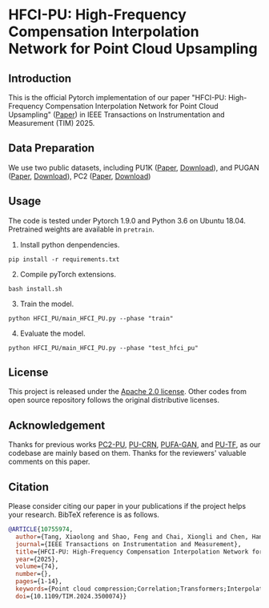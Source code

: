 # HFCI-PU: High-Frequency Compensation Interpolation Network for Point Cloud Upsampling
## Introduction

This is the official Pytorch implementation of our paper "HFCI-PU: High-Frequency Compensation Interpolation Network for Point Cloud Upsampling" ([Paper](https://ieeexplore.ieee.org/document/10755974)) in IEEE Transactions on Instrumentation and Measurement (TIM) 2025. 

## Data Preparation

We use two public datasets, including PU1K ([Paper](https://arxiv.org/abs/1912.03264), [Download](https://drive.google.com/file/d/1oTAx34YNbL6GDwHYL2qqvjmYtTVWcELg/view?usp=sharing)), and PUGAN ([Paper](http://openaccess.thecvf.com/content_ICCV_2019/html/Li_PU-GAN_A_Point_Cloud_Upsampling_Adversarial_Network_ICCV_2019_paper.html), [Download](https://drive.google.com/open?id=13ZFDffOod_neuF3sOM0YiqNbIJEeSKdZ)),
PC2 ([Paper](https://arxiv.org/abs/2109.09337), [Download](https://drive.google.com/drive/folders/1Mam85gXD9DTamltacgv8ZznSyDBbBovv))



## Usage

The code is tested under Pytorch 1.9.0 and Python 3.6 on Ubuntu 18.04. Pretrained weights are available in `pretrain`. 

1. Install python denpendencies.

```shell
pip install -r requirements.txt
```

2. Compile pyTorch extensions.

```shell
bash install.sh
```

3. Train the model. 

```shell
python HFCI_PU/main_HFCI_PU.py --phase "train"
```

4. Evaluate the model.

```shell
python HFCI_PU/main_HFCI_PU.py --phase "test_hfci_pu"
```

## License

This project is released under the [Apache 2.0 license](./LICENSE). Other codes from open source repository follows the original distributive licenses.


## Acknowledgement
Thanks for previous works [PC2-PU](https://github.com/chenlongwhu/PC2-PU), 
[PU-CRN](https://github.com/hikvision-research/3DVision/tree/main/PointUpsampling/PUCRN), 
[PUFA-GAN](https://github.com/hikvision-research/3DVision/tree/main/PointUpsampling/PUCRN),
and [PU-TF](https://github.com/rhtm02/PU-Transformer), as our codebase are mainly based on them.
Thanks for the reviewers' valuable comments on this paper.

## Citation
Please consider citing our paper in your publications if the project helps your research. BibTeX reference is as follows.


```BibTeX
@ARTICLE{10755974,
  author={Tang, Xiaolong and Shao, Feng and Chai, Xiongli and Chen, Hangwei and Jiang, Qiuping and Meng, Xiangchao and Ho, Yo-Sung},
  journal={IEEE Transactions on Instrumentation and Measurement}, 
  title={HFCI-PU: High-Frequency Compensation Interpolation Network for Point Cloud Upsampling}, 
  year={2025},
  volume={74},
  number={},
  pages={1-14},
  keywords={Point cloud compression;Correlation;Transformers;Interpolation;Feature extraction;Three-dimensional displays;Generative adversarial networks;Representation learning;Redundancy;Deep learning;Deep learning;high-frequency interpolation;point cloud upsampling (PCU);transformer},
  doi={10.1109/TIM.2024.3500074}}
```
